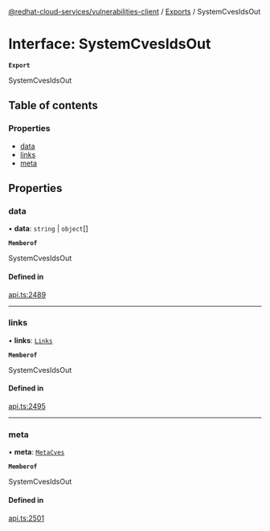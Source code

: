 [@redhat-cloud-services/vulnerabilities-client](../README.md) / [Exports](../modules.md) / SystemCvesIdsOut

# Interface: SystemCvesIdsOut

**`Export`**

SystemCvesIdsOut

## Table of contents

### Properties

- [data](SystemCvesIdsOut.md#data)
- [links](SystemCvesIdsOut.md#links)
- [meta](SystemCvesIdsOut.md#meta)

## Properties

### data

• **data**: `string` \| `object`[]

**`Memberof`**

SystemCvesIdsOut

#### Defined in

[api.ts:2489](https://github.com/RedHatInsights/javascript-clients/blob/main/packages/vulnerabilities/git-api/api.ts#L2489)

___

### links

• **links**: [`Links`](Links.md)

**`Memberof`**

SystemCvesIdsOut

#### Defined in

[api.ts:2495](https://github.com/RedHatInsights/javascript-clients/blob/main/packages/vulnerabilities/git-api/api.ts#L2495)

___

### meta

• **meta**: [`MetaCves`](MetaCves.md)

**`Memberof`**

SystemCvesIdsOut

#### Defined in

[api.ts:2501](https://github.com/RedHatInsights/javascript-clients/blob/main/packages/vulnerabilities/git-api/api.ts#L2501)
